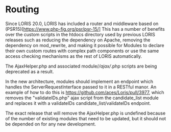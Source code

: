 # Routing

Since LORIS 20.0, LORIS has included a router and middleware based
on (PSR15)[https://www.php-fig.org/psr/psr-15/] This has a number
of benefits over the custom scripts in the htdocs directory used
by previous LORIS releases such as reducing the dependency on Apache,
removing the dependency on mod_rewrite, and making it possible for
Modules to declare their own custom routes with complex path
components or use the same access checking mechanisms as the rest
of LORIS automatically.

The AjaxHelper.php and associated module/*/ajax/*.php scripts are
being deprecated as a result.

In the new architecture, modules should implement an endpoint which
handles the ServerRequestInterface passed to it in a RESTful manor.
An example of how to do this is https://github.com/aces/Loris/pull/3977,
which removes the "validateIDs.php" ajax script from the candidate_list
module and replaces it with a validateIDs candidate_list/validateIDs
endpoint.

The exact release that will remove the AjaxHelper.php is undefined
because of the number of existing modules that need to be updated,
but it should not be depended on for any new development.

